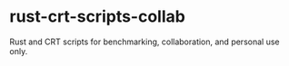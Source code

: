 # rust-crt-scripts-collab
Rust and CRT scripts for benchmarking, collaboration, and personal use only.
